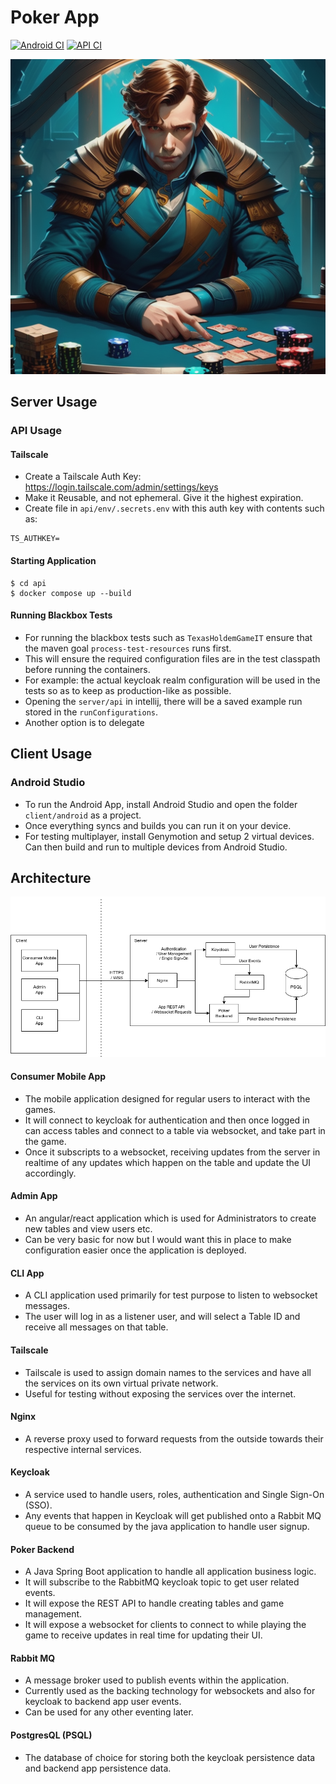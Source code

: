 # Poker App

[![Android CI](https://github.com/thomasbigger584/poker-app/actions/workflows/android.yml/badge.svg)](https://github.com/thomasbigger584/poker-app/actions/workflows/android.yml)
[![API CI](https://github.com/thomasbigger584/poker-app/actions/workflows/api.yml/badge.svg)](https://github.com/thomasbigger584/poker-app/actions/workflows/api.yml)

![logo.png](images/logo.png)

## Server Usage

### API Usage

#### Tailscale

- Create a Tailscale Auth Key: https://login.tailscale.com/admin/settings/keys
- Make it Reusable, and not ephemeral. Give it the highest expiration.
- Create file in `api/env/.secrets.env` with this auth key with contents such as:
```
TS_AUTHKEY=
```

#### Starting Application

```shell
$ cd api
$ docker compose up --build
```

#### Running Blackbox Tests

- For running the blackbox tests such as `TexasHoldemGameIT` ensure that the maven goal `process-test-resources` runs first. 
- This will ensure the required configuration files are in the test classpath before running the containers. 
- For example: the actual keycloak realm configuration will be used in the tests so as to keep as production-like as possible.
- Opening the `server/api` in intellij, there will be a saved example run stored in the `runConfigurations`.
- Another option is to delegate 

## Client Usage

### Android Studio

- To run the Android App, install Android Studio and open the folder `client/android` as a project.
- Once everything syncs and builds you can run it on your device.
- For testing multiplayer, install Genymotion and setup 2 virtual devices. Can then build and run to multiple devices
  from Android Studio.

## Architecture

![PokerApp-Architecture.png](images/PokerApp-Architecture.png)

#### Consumer Mobile App

- The mobile application designed for regular users to interact with the games.
- It will connect to keycloak for authentication and then once logged in can access tables and connect to a table via
  websocket, and take part in the game.
- Once it subscripts to a websocket, receiving updates from the server in realtime of any updates which happen on the
  table and update the UI accordingly.

#### Admin App

- An angular/react application which is used for Administrators to create new tables and view users etc.
- Can be very basic for now but I would want this in place to make configuration easier once the application is
  deployed.

#### CLI App

- A CLI application used primarily for test purpose to listen to websocket messages.
- The user will log in as a listener user, and will select a Table ID and receive all messages on that table.

#### Tailscale

- Tailscale is used to assign domain names to the services and have all the services on its own virtual private network.
- Useful for testing without exposing the services over the internet.

#### Nginx

- A reverse proxy used to forward requests from the outside towards their respective internal services.

#### Keycloak

- A service used to handle users, roles, authentication and Single Sign-On (SSO).
- Any events that happen in Keycloak will get published onto a Rabbit MQ queue to be consumed by the java application to
  handle user signup.

#### Poker Backend

- A Java Spring Boot application to handle all application business logic.
- It will subscribe to the RabbitMQ keycloak topic to get user related events.
- It will expose the REST API to handle creating tables and game management.
- It will expose a websocket for clients to connect to while playing the game to receive updates in real time for
  updating their UI.

#### Rabbit MQ

- A message broker used to publish events within the application.
- Currently used as the backing technology for websockets and also for keycloak to backend app user events.
- Can be used for any other eventing later.

#### PostgresQL (PSQL)

- The database of choice for storing both the keycloak persistence data and backend app persistence data.
